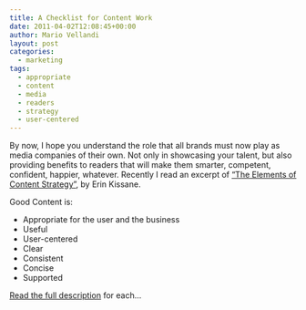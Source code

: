 ```yaml
---
title: A Checklist for Content Work
date: 2011-04-02T12:08:45+00:00
author: Mario Vellandi
layout: post
categories:
  - marketing
tags:
  - appropriate
  - content
  - media
  - readers
  - strategy
  - user-centered
---
```

By now, I hope you understand the role that all brands must now play as media companies of their own. Not only in showcasing your talent, but also providing benefits to readers that will make them smarter, competent, confident, happier, whatever. Recently I read an excerpt of [&#8220;The Elements of Content Strategy&#8221;](http://www.abookapart.com/products/the-elements-of-content-strategy), by Erin Kissane.

Good Content is:

  * Appropriate for the user and the business
  * Useful
  * User-centered
  * Clear
  * Consistent
  * Concise
  * Supported

[Read the full description](http://www.alistapart.com/articles/a-checklist-for-content-work/) for each&#8230;
